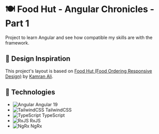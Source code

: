 # 🍽️ Food Hut - Angular Chronicles - Part 1

Project to learn Angular and see how compatible my skills are with the framework.

## 🎨 Design Inspiration
This project's layout is based on [Food Hut (Food Ordering Responsive Design)](https://www.figma.com/community/file/1103820487891554272) by [Kamran Ali](https://www.figma.com/@KamranAlime).

## 🚀 Technologies
- ![Angular](https://img.shields.io/badge/Angular-DD0031?style=flat-square&logo=angular&logoColor=white) Angular 19
- ![TailwindCSS](https://img.shields.io/badge/TailwindCSS-38B2AC?style=flat-square&logo=tailwind-css&logoColor=white) TailwindCSS
- ![TypeScript](https://img.shields.io/badge/TypeScript-3178C6?style=flat-square&logo=typescript&logoColor=white) TypeScript
- ![RxJS](https://img.shields.io/badge/RxJS-B7178C?style=flat-square&logo=reactivex&logoColor=white) RxJS
- ![NgRx](https://img.shields.io/badge/NgRx-BA2BD2?style=flat-square&logo=redux&logoColor=white) NgRx
